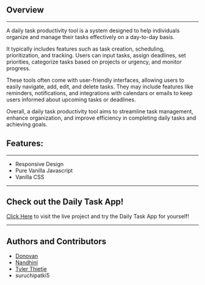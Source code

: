 ## Overview

---

A daily task productivity tool is a system designed to help individuals organize and manage their tasks effectively on a day-to-day basis.

It typically includes features such as task creation, scheduling, prioritization, and tracking. Users can input tasks, assign deadlines, set priorities, categorize tasks based on projects or urgency, and monitor progress.

These tools often come with user-friendly interfaces, allowing users to easily navigate, add, edit, and delete tasks. They may include features like reminders, notifications, and integrations with calendars or emails to keep users informed about upcoming tasks or deadlines.

Overall, a daily task productivity tool aims to streamline task management, enhance organization, and improve efficiency in completing daily tasks and achieving goals.


## Features:

---

- Responsive Design
- Pure Vanilla Javascript
- Vanilla CSS

---

## Check out the Daily Task App!
[Click Here](https://chingu-voyages.github.io/v47-tier1-team-05/) to visit the live project and try the Daily Task App for yourself!

---

## Authors and Contributors

- [Donovan](https://github.com/Dgibson89)
- [Nandhini](https://github.com/Nandhini0123)
- [Tyler Thietje](https://github.com/tylerthietje)
- suruchipatki5
